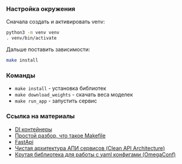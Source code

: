 ### Настройка окружения

Сначала создать и активировать venv:

```bash
python3 -m venv venv
. venv/bin/activate
```

Дальше поставить зависимости:

```bash
make install
```
### Команды

* `make install` - установка библиотек
* `make download_weights` - скачать веса моделек
* `make run_app` - запустить сервис


### Ссылка на материалы
* [DI контейнеры](https://python-dependency-injector.ets-labs.org/introduction/di_in_python.html)
* [Простой разбор, что такое Makefile](https://highload.today/make-i-makefile/)
* [FastApi](https://fastapi.tiangolo.com/)
* [Чистая архитектура АПИ сервисов (Clean API Architecture)](https://medium.com/perry-street-software-engineering/clean-api-architecture-2b57074084d5)
* [Крутая библиотека для работы с yaml конфигами (OmegaConf)](https://omegaconf.readthedocs.io/en/2.2_branch/)
